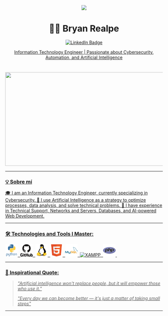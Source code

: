 <div id="header" align="center">
  <img src="https://media.giphy.com/media/xBTSwCTFkgfcdTjHMz/giphy.gif" width="100"/>

</div>

<h1 align="center">👨‍💻 Bryan Realpe</h1> 


<div id="badges" align="center">
    <a href="https://www.linkedin.com/in/bryan-realpe-b13897330/?trk=opento_sprofile_details">
      <img src="https://img.shields.io/badge/LinkedIn-blue?style=for-the-badge&logo=linkedin&logoColor=white" alt="LinkedIn Badge"/>
    </div>
<p align="center">
Information Technology Engineer | Passionate about Cybersecurity, Automation, and Artificial Intelligence
</p>
<h1>
 </h1>
  <div align="center">
    <img src="https://media.giphy.com/media/dWesBcTLavkZuG35MI/giphy.gif" width="600" height="300"/>
  </div>
  
  ---

### 💡 Sobre mí

🎓 I am an Information Technology Engineer, currently specializing in Cybersecurity.
🧠 I use Artificial Intelligence as a strategy to optimize processes, data analysis, and solve technical problems.
🔧 I have experience in Technical Support, Networks and Servers, Databases, and AI-powered Web Development.

---

### 🛠️ Technologies and Tools I Master:
<div>
    <img src="https://github.com/devicons/devicon/blob/master/icons/python/python-original-wordmark.svg" title="Python" alt="Python" width="40" height="40"/>&nbsp;
    <img src="https://github.com/devicons/devicon/blob/master/icons/github/github-original-wordmark.svg" title="GitHub" alt="GitHub" width="40" height="40"/>&nbsp;
    <img src="https://github.com/devicons/devicon/blob/master/icons/linux/linux-original.svg" title="Linux" alt="Linux" width="40" height="40"/>&nbsp;
    <img src="https://github.com/devicons/devicon/blob/master/icons/html5/html5-original.svg" title="HTML5" alt="HTML" width="40" height="40"/>&nbsp;
    <img src="https://github.com/devicons/devicon/blob/master/icons/mysql/mysql-original-wordmark.svg" title="MySQL"  alt="MySQL" width="40" height="40"/>&nbsp;
<img src="https://www.apachefriends.org/images/xampp-logo-ac950edf.svg" title="XAMPP" alt="XAMPP" width="40" height="40"/>&nbsp;
<img src="https://github.com/devicons/devicon/blob/master/icons/php/php-original.svg" title="PHP" alt="PHP" width="40" height="40"/>&nbsp;


  ---


### 🚀 Inspirational Quote:

> *"Artificial intelligence won't replace people, but it will empower those who use it."*
> 
> *"Every day we can become better — it's just a matter of taking small steps"*

---

